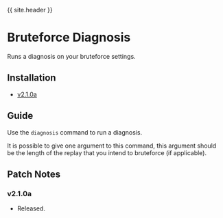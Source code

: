 {{ site.header }}

# Bruteforce Diagnosis

Runs a diagnosis on your bruteforce settings.

## Installation

- [v2.1.0a](https://github.com/Sai-Moen/TMInterface-AS-SaiMoen/releases/download/v2.1.0a_middle/bf_diagnosis.zip)

## Guide

Use the `diagnosis` command to run a diagnosis.

It is possible to give one argument to this command,
this argument should be the length of the replay that you intend to bruteforce (if applicable).

## Patch Notes

### v2.1.0a

- Released.
